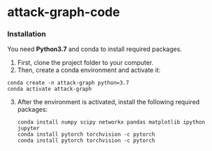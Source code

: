 # attack-graph-code

### Installation
You need **Python3.7** and conda to install required packages. 
1. First, clone the project folder to your computer.
2. Then, create a conda environment and activate it:
  ```
  conda create -n attack-graph python=3.7
  conda activate attack-graph
  ```
3. After the environment is activated, install the following required packages:
   ```
   conda install numpy scipy networkx pandas matplotlib ipython jupyter
   conda install pytorch torchvision -c pytorch
   conda install pytorch torchvision -c pytorch
   ```

